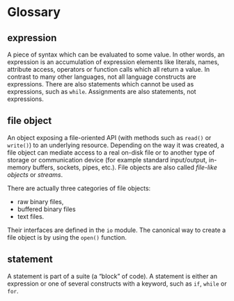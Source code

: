 # Glossary

## expression

A piece of syntax which can be evaluated to some value. In other words, an expression is
an accumulation of expression elements like literals, names, attribute access, operators
or function calls which all return a value. In contrast to many other languages, not all
language constructs are expressions. There are also statements which cannot be used as
expressions, such as `while`. Assignments are also statements, not expressions.

## file object

An object exposing a file-oriented API (with methods such as `read()` or `write()`) to
an underlying resource. Depending on the way it was created, a file object can mediate
access to a real on-disk file or to another type of storage or communication device (for
example standard input/output, in-memory buffers, sockets, pipes, etc.). File objects
are also called _file-like objects_ or _streams_.

There are actually three categories of file objects:

* raw binary files,
* buffered binary files
* text files.

Their interfaces are defined in the `io` module. The canonical way to create a file
object is by using the `open()` function.

## statement

A statement is part of a suite (a “block” of code). A statement is either an expression
or one of several constructs with a keyword, such as `if`, `while` or `for`.
